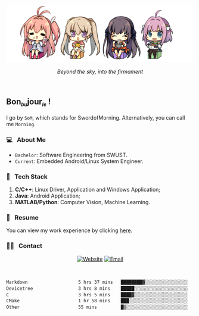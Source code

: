 <img src="./pic/Aokana.png">
<p align="center"><em>Beyond the sky, into the firmament</em></p>

<br/>

## Bon<sub><em><font size=2>bu</font></em></sub>jour<sub><em><font size=2>le</font></em></sub> !

I go by `SoM`, which stands for SwordofMorning. Alternatively, you can call me `Morning`.

### 💻 &nbsp; About Me

- `Bachelor`: Software Engineering from SWUST.
- `Current`: Embedded Android/Linux System Engineer.

### 🔧 &nbsp; Tech Stack

1. **C/C++**: Linux Driver, Application and Windows Application;
2. **Java**: Android Application;
3. **MATLAB/Python**: Computer Vision, Machine Learning.

### 📝 &nbsp; Resume

You can view my work experience by clicking <a href="https://swordofmorning.com/index.php/contact/">here</a>.

### 🤝🏻 &nbsp; Contact

<p align="center">
<a href="https://swordofmorning.com/"><img alt="Website" src="https://img.shields.io/badge/Website-swordofmorning.com-blue?style=flat-square&logo=google-chrome"></a>
<a href="mailto:master@xiaojintao.email
"><img alt="Email" src="https://img.shields.io/badge/Email-master@xiaojintao.email-blue?style=flat-square&logo=gmail"></a>
</p>

<br/>

<!--START_SECTION:waka-->

```txt
Markdown                   5 hrs 37 mins   ████████▓░░░░░░░░░░░░░░░░   34.85 %
Devicetree                 3 hrs 8 mins    █████░░░░░░░░░░░░░░░░░░░░   19.45 %
C                          3 hrs 5 mins    ████▓░░░░░░░░░░░░░░░░░░░░   19.20 %
CMake                      1 hr 58 mins    ███░░░░░░░░░░░░░░░░░░░░░░   12.27 %
Other                      55 mins         █▒░░░░░░░░░░░░░░░░░░░░░░░   05.72 %
```

<!--END_SECTION:waka-->

